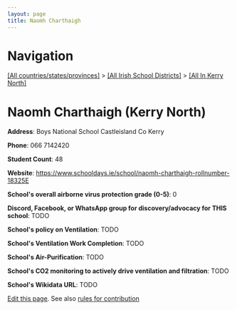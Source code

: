 ```yaml
---
layout: page
title: Naomh Charthaigh
---
```

# Navigation

[[All countries/states/provinces]](../../..) > [[All Irish School Districts]](../..) > [[All In Kerry North]](..)

# Naomh Charthaigh (Kerry North)

**Address**: Boys National School Castleisland Co Kerry

**Phone**: 066 7142420

**Student Count**: 48

**Website**: <https://www.schooldays.ie/school/naomh-charthaigh-rollnumber-18325E>

**School's overall airborne virus protection grade (0-5)**: 0

**Discord, Facebook, or WhatsApp group for discovery/advocacy for THIS school**: TODO

**School's policy on Ventilation**: TODO

**School's Ventilation Work Completion**: TODO

**School's Air-Purification**: TODO

**School's CO2 monitoring to actively drive ventilation and filtration**: TODO

**School's Wikidata URL**: TODO


[Edit this page](https://github.com/ventilate-schools/Ireland/edit/main/./Kerry_North/Naomh_Charthaigh.md). See also [rules for contribution](../../../contribution-rules/)